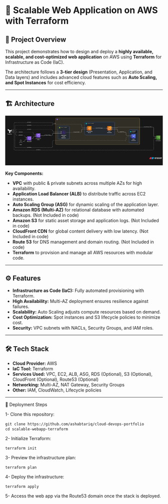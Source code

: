 # 🚀 Scalable Web Application on AWS with Terraform

## 📌 Project Overview
This project demonstrates how to design and deploy a **highly available, scalable, and cost-optimized web application** on AWS using **Terraform** for Infrastructure as Code (IaC).

The architecture follows a **3-tier design** (Presentation, Application, and Data layers) and includes advanced cloud features such as **Auto Scaling, and Spot Instances** for cost efficiency.

---

## 🏗️ Architecture

![AWS Architecture Diagram](./Architecture%20Diagram.png)

**Key Components:**
- **VPC** with public & private subnets across multiple AZs for high availability.
- **Application Load Balancer (ALB)** to distribute traffic across EC2 instances.
- **Auto Scaling Group (ASG)** for dynamic scaling of the application layer.
- **Amazon RDS (Multi-AZ)** for relational database with automated backups. (Not Included in code)
- **Amazon S3** for static asset storage and application logs. (Not Included in code)
- **CloudFront CDN** for global content delivery with low latency. (Not Included in code)
- **Route 53** for DNS management and domain routing. (Not Included in code)
- **Terraform** to provision and manage all AWS resources with modular code.

---

## ⚙️ Features

- **Infrastructure as Code (IaC):** Fully automated provisioning with Terraform.
- **High Availability:** Multi-AZ deployment ensures resilience against failures.
- **Scalability:** Auto Scaling adjusts compute resources based on demand.
- **Cost Optimization:** Spot instances and S3 lifecycle policies to minimize cost.
- **Security:** VPC subnets with NACLs, Security Groups, and IAM roles.

---

## 🛠️ Tech Stack

- **Cloud Provider:** AWS  
- **IaC Tool:** Terraform  
- **Services Used:** VPC, EC2, ALB, ASG, RDS (Optional), S3 (Optional), CloudFront (Optional), Route53 (Optional)  
- **Networking:** Multi-AZ, NAT Gateway, Security Groups  
- **Other:** IAM, CloudWatch, Lifecycle policies  

---

🚀 Deployment Steps

1- Clone this repository:

~~~
git clone https://github.com/ashabtariq/cloud-devops-portfolio
cd scalable-webapp-terraform
~~~

2- Initialize Terraform:

~~~
terraform init
~~~

3- Preview the infrastructure plan:

~~~
terraform plan
~~~

4- Deploy the infrastructure:

~~~
terraform apply
~~~

5- Access the web app via the Route53 domain once the stack is deployed.